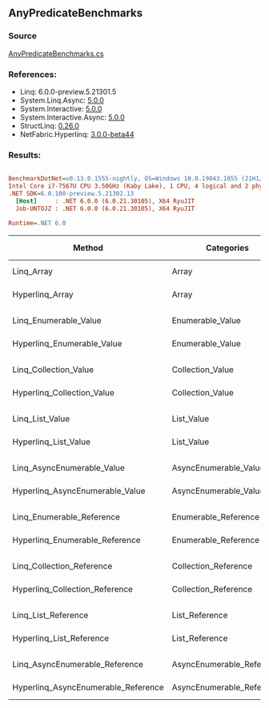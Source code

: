 ﻿## AnyPredicateBenchmarks

### Source
[AnyPredicateBenchmarks.cs](../NetFabric.Hyperlinq.Benchmarks/Benchmarks/AnyPredicateBenchmarks.cs)

### References:
- Linq: 6.0.0-preview.5.21301.5
- System.Linq.Async: [5.0.0](https://www.nuget.org/packages/System.Linq.Async/5.0.0)
- System.Interactive: [5.0.0](https://www.nuget.org/packages/System.Interactive/5.0.0)
- System.Interactive.Async: [5.0.0](https://www.nuget.org/packages/System.Interactive.Async/5.0.0)
- StructLinq: [0.26.0](https://www.nuget.org/packages/StructLinq/0.26.0)
- NetFabric.Hyperlinq: [3.0.0-beta44](https://www.nuget.org/packages/NetFabric.Hyperlinq/3.0.0-beta44)

### Results:
``` ini

BenchmarkDotNet=v0.13.0.1555-nightly, OS=Windows 10.0.19043.1055 (21H1/May2021Update)
Intel Core i7-7567U CPU 3.50GHz (Kaby Lake), 1 CPU, 4 logical and 2 physical cores
.NET SDK=6.0.100-preview.5.21302.13
  [Host]     : .NET 6.0.0 (6.0.21.30105), X64 RyuJIT
  Job-UNTOJZ : .NET 6.0.0 (6.0.21.30105), X64 RyuJIT

Runtime=.NET 6.0  

```
|                              Method |                Categories | Count |        Mean |    Error |   StdDev | Ratio |  Gen 0 | Gen 1 | Gen 2 | Allocated |
|------------------------------------ |-------------------------- |------ |------------:|---------:|---------:|------:|-------:|------:|------:|----------:|
|                          Linq_Array |                     Array |   100 |   552.35 ns | 3.072 ns | 2.873 ns |  1.00 | 0.0153 |     - |     - |      32 B |
|                     Hyperlinq_Array |                     Array |   100 |   193.02 ns | 0.522 ns | 0.488 ns |  0.35 |      - |     - |     - |         - |
|                                     |                           |       |             |          |          |       |        |       |       |           |
|               Linq_Enumerable_Value |          Enumerable_Value |   100 |   728.49 ns | 1.738 ns | 1.540 ns |  1.00 | 0.0153 |     - |     - |      32 B |
|          Hyperlinq_Enumerable_Value |          Enumerable_Value |   100 |   227.33 ns | 1.183 ns | 1.107 ns |  0.31 |      - |     - |     - |         - |
|                                     |                           |       |             |          |          |       |        |       |       |           |
|               Linq_Collection_Value |          Collection_Value |   100 |   773.24 ns | 2.739 ns | 2.287 ns |  1.00 | 0.0153 |     - |     - |      32 B |
|          Hyperlinq_Collection_Value |          Collection_Value |   100 |   231.23 ns | 0.944 ns | 0.837 ns |  0.30 |      - |     - |     - |         - |
|                                     |                           |       |             |          |          |       |        |       |       |           |
|                     Linq_List_Value |                List_Value |   100 |   781.35 ns | 6.770 ns | 6.001 ns |  1.00 | 0.0153 |     - |     - |      32 B |
|                Hyperlinq_List_Value |                List_Value |   100 |   787.16 ns | 6.048 ns | 4.722 ns |  1.01 | 0.0153 |     - |     - |      32 B |
|                                     |                           |       |             |          |          |       |        |       |       |           |
|          Linq_AsyncEnumerable_Value |     AsyncEnumerable_Value |   100 | 1,719.18 ns | 4.384 ns | 3.661 ns |  1.00 | 0.0153 |     - |     - |      32 B |
|     Hyperlinq_AsyncEnumerable_Value |     AsyncEnumerable_Value |   100 |    74.65 ns | 0.616 ns | 0.546 ns |  0.04 |      - |     - |     - |         - |
|                                     |                           |       |             |          |          |       |        |       |       |           |
|           Linq_Enumerable_Reference |      Enumerable_Reference |   100 |   776.80 ns | 3.107 ns | 2.906 ns |  1.00 | 0.0153 |     - |     - |      32 B |
|      Hyperlinq_Enumerable_Reference |      Enumerable_Reference |   100 |   786.45 ns | 6.334 ns | 5.615 ns |  1.01 | 0.0153 |     - |     - |      32 B |
|                                     |                           |       |             |          |          |       |        |       |       |           |
|           Linq_Collection_Reference |      Collection_Reference |   100 |   730.96 ns | 4.551 ns | 4.257 ns |  1.00 | 0.0153 |     - |     - |      32 B |
|      Hyperlinq_Collection_Reference |      Collection_Reference |   100 |   764.02 ns | 7.369 ns | 6.153 ns |  1.05 | 0.0153 |     - |     - |      32 B |
|                                     |                           |       |             |          |          |       |        |       |       |           |
|                 Linq_List_Reference |            List_Reference |   100 |   735.80 ns | 4.364 ns | 3.868 ns |  1.00 | 0.0153 |     - |     - |      32 B |
|            Hyperlinq_List_Reference |            List_Reference |   100 |   741.53 ns | 3.903 ns | 3.259 ns |  1.01 | 0.0153 |     - |     - |      32 B |
|                                     |                           |       |             |          |          |       |        |       |       |           |
|      Linq_AsyncEnumerable_Reference | AsyncEnumerable_Reference |   100 | 1,717.84 ns | 3.838 ns | 3.402 ns |  1.00 | 0.0153 |     - |     - |      32 B |
| Hyperlinq_AsyncEnumerable_Reference | AsyncEnumerable_Reference |   100 |    77.00 ns | 1.529 ns | 1.761 ns |  0.05 | 0.0153 |     - |     - |      32 B |
